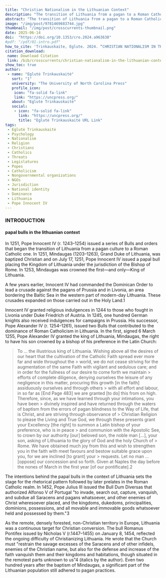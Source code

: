 ```yaml
---
title: "Christian Nationalism in the Lithuanian Context"
description: "The transition of Lithuania from a pagan to a Roman Catholic culture began with Pope Innocent IV's issuance of Bulls in 1251. Mindaugas, Grand Duke of Lithuania, was baptized Christian, and Lithuania was placed under the jurisdiction of the Bishop of Rome. The Dominicans led crusades against pagans in Prussia and Livonia."
abstract: "The transition of Lithuania from a pagan to a Roman Catholic culture began with Pope Innocent IV's issuance of Bulls in 1251. Mindaugas, Grand Duke of Lithuania, was baptized Christian, and Lithuania was placed under the jurisdiction of the Bishop of Rome. The Dominicans led crusades against pagans in Prussia and Livonia. Later papal Bulls by Pope Alexander IV further solidified Roman Catholic dominance in Lithuania. The Roman Catholic Church has played a significant role in Lithuania's history and continues to influence its national identity. Christian Nationalism, intertwined with Roman Catholicism, shapes Lithuania's social and political order. Religious NGOs and the Lithuanian Parliament play a role in preserving traditional values and opposing perceived threats. The conflict between Roman Catholicism and traditional Baltic religion, exemplified by the Romuva community, reflects tensions in defining Lithuanian national identity."
image: "/img/post/9781469683744.jpg"
thumbnail: "/img/post/crosscurrents-thumbnail.png"
date: 2025-06-14
doi:  "https://doi.org/10.1353/cro.2024.a963638"
#pdf: "/pdf/01-intro.pdf"
how_to_cite: 'Trinkauskaite, Eglute. 2024. “CHRISTIAN NATIONALISM IN THE LITHUANIAN CONTEXT.” Cross Currents 74 (4): 483–500.'
citation_download: 
 name: Download Citation
 link: /bib/crosscurrents/christian-nationalism-in-the-lithuanian-context.bib
show_toc: true
author: 
 - name: "Eglutė Trinkauskaitė"
   sort: "1"
   university: "The University of North Carolina Press"
   profile_icon: 
    icon: "fa-solid fa-link"
    link: "https://uncpress.org/"
   about: "Eglutė Trinkauskaitė"
   social:
    - icon: "fa-solid fa-link"
      link: "https://uncpress.org/"
      title: "Eglutė Trinkauskaitė URL Link"
tags: 
 - Eglutė Trinkauskaitė
 - Psychology
 - Nationalism
 - Religion
 - Christians
 - Catholics
 - Threats
 - Legislatures
 - Popes
 - Catholicism
 - Nongovernmental organizations
 - NGOs
 - Jurisdiction
 - National identity
 - Dominance
 - Lithuania
 - Pope Innocent IV
---
```

### INTRODUCTION

#### papal bulls in the lithuanian context
In 1251, Pope Innocent IV (r. 1243–1254) issued a series of Bulls and orders that began the transition of Lithuania from a pagan culture to a Roman Catholic one. In 1251, Mindaugas (1203–1263), Grand Duke of Lithuania, was baptized Christian and on July 17, 1251, Pope Innocent IV issued a papal bull placing the Kingdom of Lithuania under the jurisdiction of the Bishop of Rome. In 1253, Mindaugas was crowned the first—and only—King of Lithuania.

A few years earlier, Innocent IV had commanded the Dominican Order to lead a crusade against the pagans of Prussia and in Livonia, an area bordering the Baltic Sea in the western part of modern-day Lithuania. These crusades expanded on those carried out in the Holy Land.1

Innocent IV granted religious indulgences in 1244 to those who fought in Livonia under Duke Friedrich of Austria. In 1245, one hundred German knights also received indulgences for campaigns in Prussia. His successor, Pope Alexander IV (r. 1254–1261), issued two Bulls that contributed to the dominance of Roman Catholicism in Lithuania. In the first, signed 6 March 1255, Pope Alexander IV granted the king of Lithuania, Mindaugas, the right to have his son crowned by a bishop of his preference in the Latin Church:

> To … the illustrious king of Lithuania. Wishing above all the desires of our heart that the cultivation of the Catholic Faith spread ever more far and wide throughout the > world, we do not cease striving for the augmentation of the same Faith with vigilant and sedulous care; and in order for the fullness of our desire to come forth we maintain > efforts of complete diligence, denying ourselves the leisure of any negligence in this matter, procuring this growth [in the faith] assiduously ourselves and through others > with all effort and labour, in so far as [End Page 483] we are granted [to do] this from on high. Therefore, since, as we have learned through your intimations, you have been > divinely inspired and have returned through the waters of baptism from the errors of pagan blindness to the Way of Life, that is Christ, and are striving through observance of > Christian Religion to please the Living and True God, we through these presents grant your Excellency [the right] to summon a Latin bishop of your preference, who is in peace > and communion with the Apostolic See, to crown by our authority [our] beloved son, the noble man […], your son, asking of Lithuania to the glory of God and the holy Church of > Rome. We have obtained much joy from this and wish to strengthen you in the faith with meet favours and bestow suitable grace upon you, for we are inclined [to grant] your > requests. Let no man … [oppose] our concession and so forth. Given at Naples the day before the nones of March in the first year [of our pontificate].2

The intentions behind the papal bulls in the context of Lithuania sets the stage for the rhetorical pattern followed by later prelates in the Roman Catholic realm. In 1452, Pope Julius III issued the Bull Dum Diversas that authorized Alfonso V of Portugal "to invade, search out, capture, vanquish, and subdue all Saracens and pagans whatsoever, and other enemies of Christ wheresoever placed, and the kingdoms, dukedoms, principalities, dominions, possessions, and all movable and immovable goods whatsoever held and possessed by them."3

As the remote, densely forested, non-Christian territory in Europe, Lithuania was a continuous target for Christian conversion. The bull Romanus Pontifex issued by Nicholas V (r.1447–1455) on January 8, 1454, reflected the ongoing difficulty of Christianizing Lithuania. He wrote that the Church must "restrain the savage excesses of the Saracens and of other infidels, enemies of the Christian name, but also for the defense and increase of the faith vanquish them and their kingdoms and habitations, though situated in the remotest parts unknown to us"4 (italics by the author). Even two hundred years after the baptism of Mindaugas, a significant part of the Lithuanian population still adhered to pagan practices.
